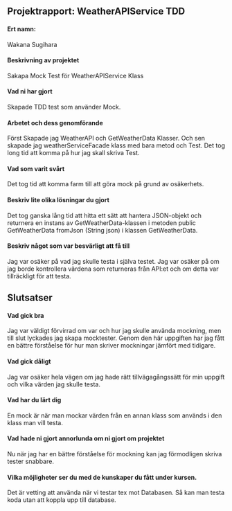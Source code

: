## Projektrapport: WeatherAPIService TDD

####   Ert namn:
Wakana Sugihara

#### Beskrivning av projektet
Sakapa Mock Test för WeatherAPIService Klass

#### Vad ni har gjort
Skapade TDD test som använder Mock.

#### Arbetet och dess genomförande
Först Skapade jag WeatherAPI och GetWeatherData Klasser.
Och sen skapade jag weatherServiceFacade klass med bara metod och Test.
Det tog long tid att komma på hur jag skall skriva Test.

#### Vad som varit svårt
Det tog tid att komma farm till att göra mock på grund av osäkerhets.

#### Beskriv lite olika lösningar du gjort
Det tog ganska lång tid att hitta ett sätt att hantera JSON-objekt och returnera en
instans av GetWeatherData-klassen i metoden public GetWeatherData fromJson
(String json) i klassen GetWeatherData.

#### Beskriv något som var besvärligt att få till
Jag var osäker på vad jag skulle testa i själva testet. Jag var osäker på om jag borde
kontrollera värdena som returneras från API:et och om detta var tillräckligt för att testa.



## Slutsatser
#### Vad gick bra
Jag var väldigt förvirrad om var och hur jag skulle använda mockning, men till slut
lyckades jag skapa mocktester. Genom den här uppgiften har jag fått en bättre
förståelse för hur man skriver mockningar jämfört med tidigare.

#### Vad gick dåligt
Jag var osäker hela vägen om jag hade rätt tillvägagångssätt för min uppgift och vilka
värden jag skulle testa.

#### Vad har du lärt dig

En mock är när man mockar värden från en annan klass som används i den klass man
vill testa.

#### Vad hade ni gjort annorlunda om ni gjort om projektet
Nu när jag har en bättre förståelse för mockning kan jag förmodligen skriva tester
snabbare.
#### Vilka möjligheter ser du med de kunskaper du fått under kursen.
Det är vetting att använda när vi testar tex mot Databasen.
Så kan man testa koda utan att koppla upp till database.
